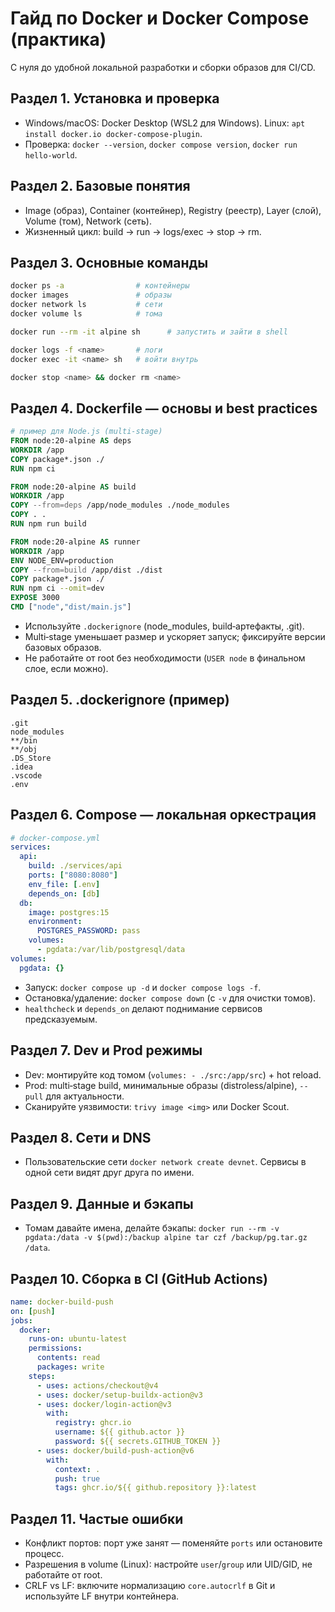 # Гайд по Docker и Docker Compose (практика)

С нуля до удобной локальной разработки и сборки образов для CI/CD.

## Раздел 1. Установка и проверка
- Windows/macOS: Docker Desktop (WSL2 для Windows). Linux: `apt install docker.io docker-compose-plugin`.
- Проверка: `docker --version`, `docker compose version`, `docker run hello-world`.

## Раздел 2. Базовые понятия
- Image (образ), Container (контейнер), Registry (реестр), Layer (слой), Volume (том), Network (сеть).
- Жизненный цикл: build → run → logs/exec → stop → rm.

## Раздел 3. Основные команды
```bash
docker ps -a                # контейнеры
docker images               # образы
docker network ls           # сети
docker volume ls            # тома

docker run --rm -it alpine sh      # запустить и зайти в shell

docker logs -f <name>       # логи
docker exec -it <name> sh   # войти внутрь

docker stop <name> && docker rm <name>
```

## Раздел 4. Dockerfile — основы и best practices
```dockerfile
# пример для Node.js (multi-stage)
FROM node:20-alpine AS deps
WORKDIR /app
COPY package*.json ./
RUN npm ci

FROM node:20-alpine AS build
WORKDIR /app
COPY --from=deps /app/node_modules ./node_modules
COPY . .
RUN npm run build

FROM node:20-alpine AS runner
WORKDIR /app
ENV NODE_ENV=production
COPY --from=build /app/dist ./dist
COPY package*.json ./
RUN npm ci --omit=dev
EXPOSE 3000
CMD ["node","dist/main.js"]
```
- Используйте `.dockerignore` (node_modules, build‑артефакты, .git).
- Multi‑stage уменьшает размер и ускоряет запуск; фиксируйте версии базовых образов.
- Не работайте от root без необходимости (`USER node` в финальном слое, если можно).

## Раздел 5. .dockerignore (пример)
```
.git
node_modules
**/bin
**/obj
.DS_Store
.idea
.vscode
.env
```

## Раздел 6. Compose — локальная оркестрация
```yaml
# docker-compose.yml
services:
  api:
    build: ./services/api
    ports: ["8080:8080"]
    env_file: [.env]
    depends_on: [db]
  db:
    image: postgres:15
    environment:
      POSTGRES_PASSWORD: pass
    volumes:
      - pgdata:/var/lib/postgresql/data
volumes:
  pgdata: {}
```
- Запуск: `docker compose up -d` и `docker compose logs -f`.
- Остановка/удаление: `docker compose down` (с `-v` для очистки томов).
- `healthcheck` и `depends_on` делают поднимание сервисов предсказуемым.

## Раздел 7. Dev и Prod режимы
- Dev: монтируйте код томом (`volumes: - ./src:/app/src`) + hot reload.
- Prod: multi‑stage build, минимальные образы (distroless/alpine), `--pull` для актуальности.
- Сканируйте уязвимости: `trivy image <img>` или Docker Scout.

## Раздел 8. Сети и DNS
- Пользовательские сети `docker network create devnet`. Сервисы в одной сети видят друг друга по имени.

## Раздел 9. Данные и бэкапы
- Томам давайте имена, делайте бэкапы: `docker run --rm -v pgdata:/data -v $(pwd):/backup alpine tar czf /backup/pg.tar.gz /data`.

## Раздел 10. Сборка в CI (GitHub Actions)
```yaml
name: docker-build-push
on: [push]
jobs:
  docker:
    runs-on: ubuntu-latest
    permissions:
      contents: read
      packages: write
    steps:
      - uses: actions/checkout@v4
      - uses: docker/setup-buildx-action@v3
      - uses: docker/login-action@v3
        with:
          registry: ghcr.io
          username: ${{ github.actor }}
          password: ${{ secrets.GITHUB_TOKEN }}
      - uses: docker/build-push-action@v6
        with:
          context: .
          push: true
          tags: ghcr.io/${{ github.repository }}:latest
```

## Раздел 11. Частые ошибки
- Конфликт портов: порт уже занят — поменяйте `ports` или остановите процесс.
- Разрешения в volume (Linux): настройте `user`/`group` или UID/GID, не работайте от root.
- CRLF vs LF: включите нормализацию `core.autocrlf` в Git и используйте LF внутри контейнера.

